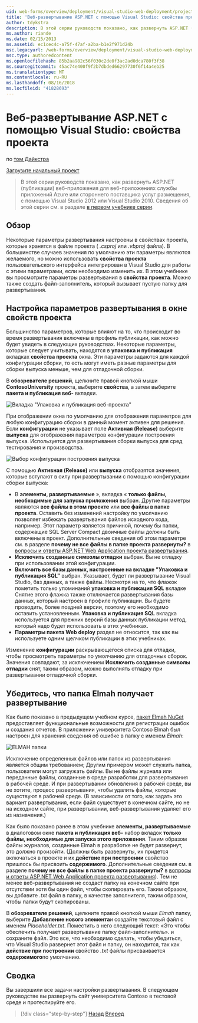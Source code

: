 ```yaml
---
uid: web-forms/overview/deployment/visual-studio-web-deployment/project-properties
title: 'Веб-развертывание ASP.NET с помощью Visual Studio: свойства проекта | Документация Майкрософт'
author: tdykstra
description: В этой серии руководств показано, как развернуть ASP.NET (публикации) веб-приложения, веб-приложениях службы приложений Azure или у стороннего поставщика размещения, Пол...
ms.author: riande
ms.date: 02/15/2013
ms.assetid: ec1cec4c-a75f-47af-a2ba-b1e2f971d24b
msc.legacyurl: /web-forms/overview/deployment/visual-studio-web-deployment/project-properties
msc.type: authoredcontent
ms.openlocfilehash: 85b2aa982c56f030c2de0f3ac2ad0dca780f3f38
ms.sourcegitcommit: 45ac74e400f9f2b7dbded66297730f6f14a4eb25
ms.translationtype: MT
ms.contentlocale: ru-RU
ms.lasthandoff: 08/16/2018
ms.locfileid: "41828693"
---
```

<a name="aspnet-web-deployment-using-visual-studio-project-properties"></a>Веб-развертывание ASP.NET с помощью Visual Studio: свойства проекта
====================
по [том Дайкстра](https://github.com/tdykstra)

[Загрузите начальный проект](http://go.microsoft.com/fwlink/p/?LinkId=282627)

> В этой серии руководств показано, как развернуть ASP.NET (публикации) веб-приложения для веб-приложениях службы приложений Azure или стороннего поставщика услуг размещения, с помощью Visual Studio 2012 или Visual Studio 2010. Сведения об этой серии см. в разделе [в первом учебнике серии](introduction.md).


## <a name="overview"></a>Обзор

Некоторые параметры развертывания настроены в свойствах проекта, которые хранятся в файле проекта ( *.csproj* или *.vbproj* файла). В большинстве случаев значения по умолчанию эти параметры являются желаемого, но можно использовать **свойства проекта** пользовательского интерфейса интегрирован в Visual Studio для работы с этими параметрами, если необходимо изменить их. В этом учебнике вы просмотрите параметры развертывания в **свойства проекта**. Можно также создать файл-заполнитель, который вызывает пустую папку для развертывания.

## <a name="configure-deployment-settings-in-the-project-properties-window"></a>Настройка параметров развертывания в окне свойств проекта

Большинство параметров, которые влияют на то, что происходит во время развертывания включены в профиль публикации, как можно будет увидеть в следующих руководствах. Некоторые параметры, которые следует учитывать, находятся в **упаковка и публикация** вкладках **свойства проекта** окна. Эти параметры задаются для каждой конфигурации сборки, то есть могут иметь разные параметры для сборки выпуска меньше, чем для отладочной сборки.

В **обозревателе решений**, щелкните правой кнопкой мыши **ContosoUniversity** проекта, выберите **свойства**, а затем выберите **пакета и публикация веб-** вкладки.

![Вкладка "Упаковка и публикация веб-проекта"](project-properties/_static/image1.png)

При отображении окна по умолчанию для отображения параметров для любую конфигурацию сборки в данный момент активен для решения. Если **конфигурации** не указывает поле **Активная (Release)** выберите **выпуска** для отображения параметров конфигурации построения выпуска. Используется для развертывания сборки выпуска для сред тестирования и производства.

![Выбор конфигурации построения выпуска](project-properties/_static/image2.png)

С помощью **Активная (Release)** или **выпуска** отобразятся значения, которые вступают в силу при развертывании с помощью конфигурации сборки выпуска:

- В **элементы, развертываемые** », вкладка « **только файлы, необходимые для запуска приложения** выбран. Другие параметры являются **все файлы в этом проекте** или **все файлы в папке проекта**. Оставить без изменений настройку по умолчанию позволяет избежать развертывания файлов исходного кода, например. Этот параметр является причиной, почему бы папки, содержащие SQL Server Compact двоичные файлы должны быть включены в проект. Дополнительные сведения об этом параметре см. в разделе **почему не все файлы в папке проекта развернуты?** в [вопросы и ответы ASP.NET Web Application проекта развертывания](https://msdn.microsoft.com/library/ee942158.aspx).
- **Исключить созданные символы отладки** выбран. Вы не отладку при использовании этой конфигурации.
- **Включить все базы данных, настроенные на вкладке "Упаковка и публикация SQL"** выбран. Указывает, будет ли развертывание Visual Studio, баз данных, а также файлы. Несмотря на то, что флажок пометить только упоминаний **упаковка и публикация SQL** вкладке Снятие этого флажка также отключается развертывания базы данных, который настроен в профиле публикации. Вы будете проводить, более поздней версии, поэтому его необходимо оставить установленным. **Упаковка и публикация SQL** вкладка используется для прежних версий базы данных публикации метод, который надо будет использовать в этих учебниках.
- **Параметры пакета Web deploy** раздел не относится, так как вы используете одним щелчком публикации в этих учебниках.

Изменение **конфигурации** раскрывающегося списка для отладки, чтобы просмотреть параметры по умолчанию для отладочных сборок. Значения совпадают, за исключением **Исключить созданные символы отладки** снят, таким образом, можно выполнять отладку при развертывании отладочной сборки.

## <a name="make-sure-that-the-elmah-folder-gets-deployed"></a>Убедитесь, что папка Elmah получает развертывание

Как было показано в предыдущем учебном курсе, [пакет Elmah NuGet](http://www.hanselman.com/blog/NuGetPackageOfTheWeek7ELMAHErrorLoggingModulesAndHandlersWithSQLServerCompact.aspx) предоставляет функциональные возможности для регистрации ошибок и создания отчетов. В приложении университета Contoso Elmah был настроен для хранения сведения об ошибке в папку с именем *Elmah*:

![ELMAH папки](project-properties/_static/image3.png)

Исключение определенных файлов или папок из развертывания является общим требованием; Другим примером может служить папка, пользователи могут загружать файлы. Вы не файлы журнала или переданные файлы, созданные в среде разработки для развертывания в рабочей среде. И при развертывании обновления в рабочей среде, вы не хотите, процесс развертывания, чтобы удалить файлы, которые существуют в рабочей среде. (В зависимости от того, как задать это вариант развертывания, если файл существует в конечном сайте, но не на исходном сайте, при развертывании, веб-развертывания удаляет его из назначения.)

Как было показано ранее в этом учебнике **элементы, развертываемые** в диалоговом окне **пакета и публикация веб-** набор вкладок **только файлы, необходимые для запуска этого приложения**. Таким образом файлы журналов, созданные Elmah в разработке не будет развернут, это должно произойти. (Должны быть развернуты, их придется включаться в проекте и их **действие при построении** свойство пришлось бы присвоить **содержимого**. Дополнительные сведения см. в разделе **почему не все файлы в папке проекта развернуты?** в [вопросы и ответы ASP.NET Web Application проекта развертывания](https://msdn.microsoft.com/library/ee942158.aspx)). Тем не менее веб-развертывания не создаст папку на конечном сайте при отсутствии хотя бы один файл, чтобы скопировать его. Таким образом, вы добавите *.txt* файл в папку, в качестве заполнителя, таким образом, чтобы папки будут скопированы.

В **обозревателе решений**, щелкните правой кнопкой мыши *Elmah* папку, выберите **Добавление нового элемента**и создайте текстовый файл с именем *Placeholder.txt*. Поместить в него следующий текст: «Это чтобы обеспечить получает развертывание папку файл-заполнитель». и сохраните файл. Это все, что необходимо сделать, чтобы убедиться, что Visual Studio развернет этот файл и папку, он находится, так как **действие при построении** свойство *.txt* файлы присваивается **содержимого**по умолчанию.

## <a name="summary"></a>Сводка

Вы завершили все задачи настройки развертывания. В следующем руководстве вы развернуть сайт университета Contoso в тестовой среде и протестируйте его.

> [!div class="step-by-step"]
> [Назад](web-config-transformations.md)
> [Вперед](deploying-to-iis.md)
